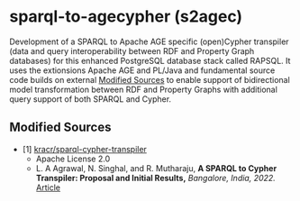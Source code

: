 # sparql-to-agecypher (s2agec)
Development of a SPARQL to Apache AGE specific (open)Cypher transpiler (data and query interoperability between RDF and Property Graph databases) for this enhanced PostgreSQL database stack called RAPSQL. It uses the extionsions Apache AGE and PL/Java and fundamental source code builds on external [Modified Sources](https://github.com/OpenSemanticLab/rapsql/tree/restructure/dev/java/sparql-to-agecypher#modified-sources) to enable support of bidirectional model transformation between RDF and Property Graphs with additional query support of both SPARQL and Cypher.

## Modified Sources
* [1] [kracr/sparql-cypher-transpiler](https://github.com/kracr/sparql-cypher-transpiler/tree/main) 
    * Apache License 2.0
    * L. A Agrawal, N. Singhal, and R. Mutharaju, **A SPARQL to Cypher Transpiler:
Proposal and Initial Results,** 
*Bangalore, India, 2022.* [Article](https://doi.org/10.1145/3493700.3493757) 

